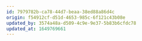 ```yaml
---
id: 7979782b-ca78-44d7-beaa-38ed88a86d4c
origin: f54912cf-d51d-4653-985c-6f121c43b08e
updated_by: 3574a48a-d509-4c9e-9e37-5b83b6cfdc78
updated_at: 1649769661
---
```

